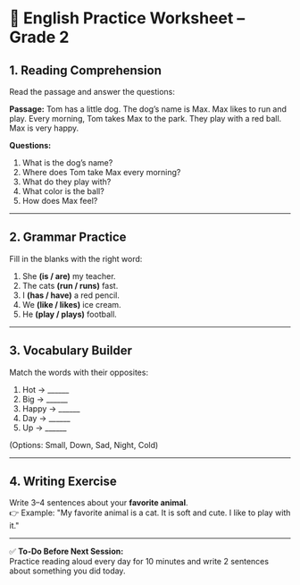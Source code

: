 # 📘 English Practice Worksheet – Grade 2

## 1. Reading Comprehension
Read the passage and answer the questions:

**Passage:**
Tom has a little dog. The dog’s name is Max. Max likes to run and play. Every morning, Tom takes Max to the park. They play with a red ball. Max is very happy.

**Questions:**
1. What is the dog’s name?  
2. Where does Tom take Max every morning?  
3. What do they play with?  
4. What color is the ball?  
5. How does Max feel?

---

## 2. Grammar Practice
Fill in the blanks with the right word:

1. She **(is / are)** my teacher.  
2. The cats **(run / runs)** fast.  
3. I **(has / have)** a red pencil.  
4. We **(like / likes)** ice cream.  
5. He **(play / plays)** football.

---

## 3. Vocabulary Builder
Match the words with their opposites:

1. Hot → ______  
2. Big → ______  
3. Happy → ______  
4. Day → ______  
5. Up → ______  

(Options: Small, Down, Sad, Night, Cold)

---

## 4. Writing Exercise
Write 3–4 sentences about your **favorite animal**.  
👉 Example: "My favorite animal is a cat. It is soft and cute. I like to play with it."

---

✅ **To-Do Before Next Session:**  
Practice reading aloud every day for 10 minutes and write 2 sentences about something you did today.
